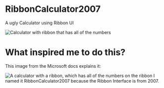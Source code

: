 # RibbonCalculator2007
A ugly Calculator using Ribbon UI

![Calculator with ribbon that has all of the numbers](https://misha.is-inside.me/49sTU0Vq.png)

# What inspired me to do this?
This image from the Microsoft docs explains it:

![A calculator with a ribbon, which has all of the numbers on the ribbon](https://misha.is-inside.me/wy85yLVE.png)
I named it RibbonCalculator2007 because the Ribbon Interface is from 2007.
